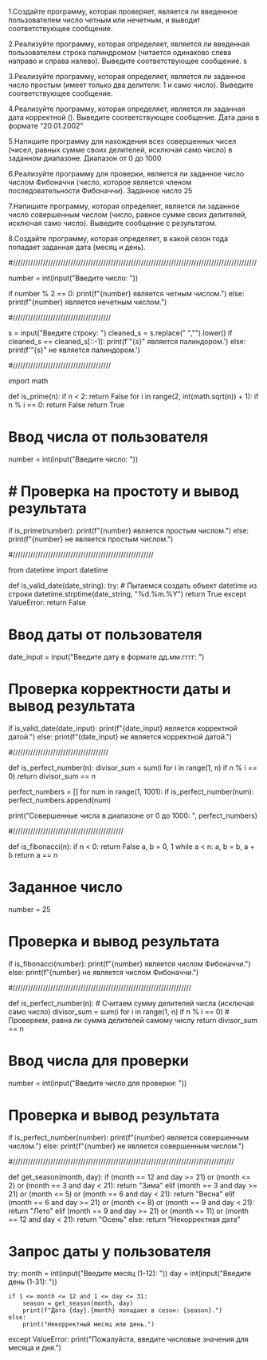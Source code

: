 1.Создайте программу, которая проверяет, является ли введенное пользователем число четным или нечетным, и выводит соответствующее сообщение.


2.Реализуйте программу, которая определяет, является ли введенная пользователем строка палиндромом (читается одинаково слева направо и справа налево). Выведите соответствующее сообщение.
s

3.Реализуйте программу, которая определяет, является ли заданное число простым (имеет только два делителя: 1 и само число). Выведите соответствующее сообщение.

4.Реализуйте программу, которая определяет, является ли заданная дата корректной (). Выведите соответствующее сообщение.
Дата дана в формате “20.01.2002”




5.Напишите программу для нахождения всех совершенных чисел (чисел, равных сумме своих делителей, исключая само число) в заданном диапазоне. Диапазон от 0 до 1000

6.Реализуйте программу для проверки, является ли заданное число числом Фибоначчи (число, которое является членом последовательности Фибоначчи). Заданное число 25

7.Напишите программу, которая определяет, является ли заданное число совершенным числом (число, равное сумме своих делителей, исключая само число). Выведите сообщение с результатом.

8.Создайте программу, которая определяет, в какой сезон года попадает заданная дата (месяц и день). 

#/////////////////////////////////////////////////////////////////////////////////////////////////


number = int(input("Введите число: "))

if number % 2 == 0:
    print(f"{number} является четным числом.")
else:
    print(f"{number} является нечетным числом.")


#///////////////////////////////////////

s = input("Введите строку: ")
cleaned_s = s.replace(" ","").lower()
if cleaned_s == cleaned_s[::-1]:
    print(f'"{s}" является палиндором.')
else:
    print(f'"{s}" не является палиндором.')

#///////////////////////////////////////

import math

def is_prime(n):
    if n < 2:
        return False
    for i in range(2, int(math.sqrt(n)) + 1):
        if n % i == 0:
            return False
    return True

# Ввод числа от пользователя
number = int(input("Введите число: "))

# # Проверка на простоту и вывод результата
if is_prime(number):
     print(f"{number} является простым числом.")
else:
     print(f"{number} не является простым числом.")

#////////////////////////////////////////////////////////

from datetime import datetime

def is_valid_date(date_string):
    try:
        # Пытаемся создать объект datetime из строки
        datetime.strptime(date_string, "%d.%m.%Y")
        return True
    except ValueError:
        return False

# Ввод даты от пользователя
date_input = input("Введите дату в формате дд.мм.гггг: ")

# Проверка корректности даты и вывод результата
if is_valid_date(date_input):
    print(f"{date_input} является корректной датой.")
else:
    print(f"{date_input} не является корректной датой.")

#//////////////////////////////////////

def is_perfect_number(n):
    divisor_sum = sum(i for i in range(1, n) if n % i == 0)
    return divisor_sum == n 

perfect_numbers = []
for num in range(1, 1001):
    if is_perfect_number(num):
        perfect_numbers.append(num)

print("Совершенные числа в диапазоне от 0 до 1000: ", perfect_numbers)

#////////////////////////////////////////////

def is_fibonacci(n):
    if n < 0:
        return False
    a, b = 0, 1
    while a < n:
        a, b = b, a + b
    return a == n 

# Заданное число
number = 25

# Проверка и вывод результата
if is_fibonacci(number):
    print(f"{number} является числом Фибоначчи.")
else:
    print(f"{number} не является числом Фибоначчи.")

#///////////////////////////////////////////////////////////////////////



def is_perfect_number(n):
    # Считаем сумму делителей числа (исключая само число)
    divisor_sum = sum(i for i in range(1, n) if n % i == 0)
    # Проверяем, равна ли сумма делителей самому числу
    return divisor_sum == n 

# Ввод числа для проверки
number = int(input("Введите число для проверки: "))

# Проверка и вывод результата
if is_perfect_number(number):
    print(f"{number} является совершенным числом.")
else:
    print(f"{number} не является совершенным числом.")

#////////////////////////////////////////////////////////////////////////////////////////

def get_season(month, day):
    if (month == 12 and day >= 21) or (month <= 2) or (month == 3 and day < 21):
        return "Зима"
    elif (month == 3 and day >= 21) or (month <= 5) or (month == 6 and day < 21):
        return "Весна"
    elif (month == 6 and day >= 21) or (month <= 8) or (month == 9 and day < 21):
        return "Лето"
    elif (month == 9 and day >= 21) or (month <= 11) or (month == 12 and day < 21):
        return "Осень"
    else:
        return "Некорректная дата"

# Запрос даты у пользователя
try:
    month = int(input("Введите месяц (1-12): "))
    day = int(input("Введите день (1-31): "))

    if 1 <= month <= 12 and 1 <= day <= 31:
        season = get_season(month, day)
        print(f"Дата {day}.{month} попадает в сезон: {season}.")
    else:
        print("Некорректный месяц или день.")
except ValueError:
    print("Пожалуйста, введите числовые значения для месяца и дня.")



